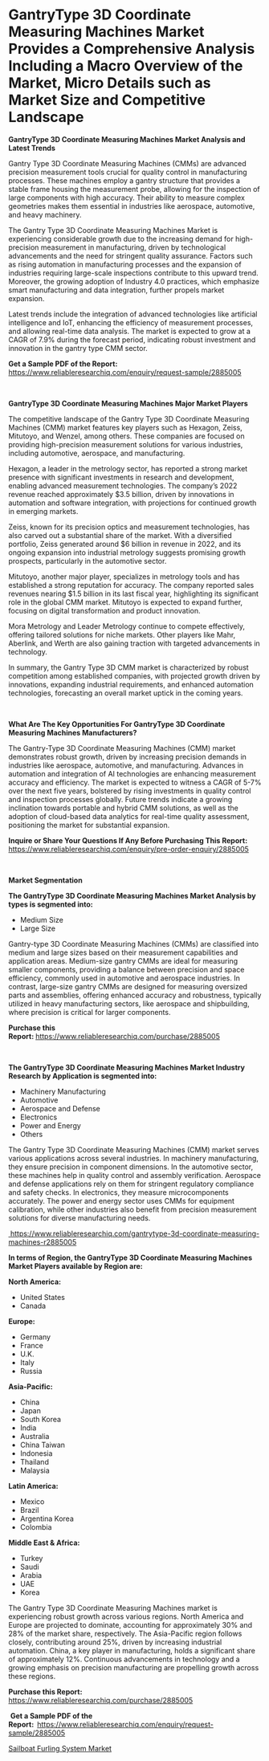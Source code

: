 <p><h1>GantryType 3D Coordinate Measuring Machines Market Provides a Comprehensive Analysis Including a Macro Overview of the Market, Micro Details such as Market Size and Competitive Landscape</h1></p><p><strong>GantryType 3D Coordinate Measuring Machines Market Analysis and Latest Trends</strong></p>
<p><p>Gantry Type 3D Coordinate Measuring Machines (CMMs) are advanced precision measurement tools crucial for quality control in manufacturing processes. These machines employ a gantry structure that provides a stable frame housing the measurement probe, allowing for the inspection of large components with high accuracy. Their ability to measure complex geometries makes them essential in industries like aerospace, automotive, and heavy machinery.</p><p>The Gantry Type 3D Coordinate Measuring Machines Market is experiencing considerable growth due to the increasing demand for high-precision measurement in manufacturing, driven by technological advancements and the need for stringent quality assurance. Factors such as rising automation in manufacturing processes and the expansion of industries requiring large-scale inspections contribute to this upward trend. Moreover, the growing adoption of Industry 4.0 practices, which emphasize smart manufacturing and data integration, further propels market expansion.</p><p>Latest trends include the integration of advanced technologies like artificial intelligence and IoT, enhancing the efficiency of measurement processes, and allowing real-time data analysis. The market is expected to grow at a CAGR of 7.9% during the forecast period, indicating robust investment and innovation in the gantry type CMM sector.</p></p>
<p><strong>Get a Sample PDF of the Report:&nbsp;</strong> <a href="https://www.reliableresearchiq.com/enquiry/request-sample/2885005?utm_campaign=3347&utm_medium=2&utm_source=Github&utm_content=ia&utm_term=13032025&utm_id=gantrytype-3d-coordinate-measuring-machines">https://www.reliableresearchiq.com/enquiry/request-sample/2885005</a></p>
<p>&nbsp;</p>
<p><strong>GantryType 3D Coordinate Measuring Machines Major Market Players</strong></p>
<p><p>The competitive landscape of the Gantry Type 3D Coordinate Measuring Machines (CMM) market features key players such as Hexagon, Zeiss, Mitutoyo, and Wenzel, among others. These companies are focused on providing high-precision measurement solutions for various industries, including automotive, aerospace, and manufacturing.</p><p>Hexagon, a leader in the metrology sector, has reported a strong market presence with significant investments in research and development, enabling advanced measurement technologies. The company’s 2022 revenue reached approximately $3.5 billion, driven by innovations in automation and software integration, with projections for continued growth in emerging markets.</p><p>Zeiss, known for its precision optics and measurement technologies, has also carved out a substantial share of the market. With a diversified portfolio, Zeiss generated around $6 billion in revenue in 2022, and its ongoing expansion into industrial metrology suggests promising growth prospects, particularly in the automotive sector.</p><p>Mitutoyo, another major player, specializes in metrology tools and has established a strong reputation for accuracy. The company reported sales revenues nearing $1.5 billion in its last fiscal year, highlighting its significant role in the global CMM market. Mitutoyo is expected to expand further, focusing on digital transformation and product innovation.</p><p>Mora Metrology and Leader Metrology continue to compete effectively, offering tailored solutions for niche markets. Other players like Mahr, Aberlink, and Werth are also gaining traction with targeted advancements in technology.</p><p>In summary, the Gantry Type 3D CMM market is characterized by robust competition among established companies, with projected growth driven by innovations, expanding industrial requirements, and enhanced automation technologies, forecasting an overall market uptick in the coming years.</p></p>
<p>&nbsp;</p>
<p><strong>What Are The Key Opportunities For GantryType 3D Coordinate Measuring Machines Manufacturers?</strong></p>
<p><p>The Gantry-Type 3D Coordinate Measuring Machines (CMM) market demonstrates robust growth, driven by increasing precision demands in industries like aerospace, automotive, and manufacturing. Advances in automation and integration of AI technologies are enhancing measurement accuracy and efficiency. The market is expected to witness a CAGR of 5-7% over the next five years, bolstered by rising investments in quality control and inspection processes globally. Future trends indicate a growing inclination towards portable and hybrid CMM solutions, as well as the adoption of cloud-based data analytics for real-time quality assessment, positioning the market for substantial expansion.</p></p>
<p><strong>Inquire or Share Your Questions If Any Before Purchasing This Report:</strong> <a href="https://www.reliableresearchiq.com/enquiry/pre-order-enquiry/2885005?utm_campaign=3347&utm_medium=2&utm_source=Github&utm_content=ia&utm_term=13032025&utm_id=gantrytype-3d-coordinate-measuring-machines">https://www.reliableresearchiq.com/enquiry/pre-order-enquiry/2885005</a></p>
<p>&nbsp;</p>
<p><strong>Market Segmentation</strong></p>
<p><strong>The GantryType 3D Coordinate Measuring Machines Market Analysis by types is segmented into:</strong></p>
<p><ul><li>Medium Size</li><li>Large Size</li></ul></p>
<p><p>Gantry-type 3D Coordinate Measuring Machines (CMMs) are classified into medium and large sizes based on their measurement capabilities and application areas. Medium-size gantry CMMs are ideal for measuring smaller components, providing a balance between precision and space efficiency, commonly used in automotive and aerospace industries. In contrast, large-size gantry CMMs are designed for measuring oversized parts and assemblies, offering enhanced accuracy and robustness, typically utilized in heavy manufacturing sectors, like aerospace and shipbuilding, where precision is critical for larger components.</p></p>
<p><strong>Purchase this Report:&nbsp;</strong><a href="https://www.reliableresearchiq.com/purchase/2885005?utm_campaign=3347&utm_medium=2&utm_source=Github&utm_content=ia&utm_term=13032025&utm_id=gantrytype-3d-coordinate-measuring-machines">https://www.reliableresearchiq.com/purchase/2885005</a></p>
<p>&nbsp;</p>
<p><strong>The GantryType 3D Coordinate Measuring Machines Market Industry Research by Application is segmented into:</strong></p>
<p><ul><li>Machinery Manufacturing</li><li>Automotive</li><li>Aerospace and Defense</li><li>Electronics</li><li>Power and Energy</li><li>Others</li></ul></p>
<p><p>The Gantry Type 3D Coordinate Measuring Machines (CMM) market serves various applications across several industries. In machinery manufacturing, they ensure precision in component dimensions. In the automotive sector, these machines help in quality control and assembly verification. Aerospace and defense applications rely on them for stringent regulatory compliance and safety checks. In electronics, they measure microcomponents accurately. The power and energy sector uses CMMs for equipment calibration, while other industries also benefit from precision measurement solutions for diverse manufacturing needs.</p></p>
<p><a href="https://www.reliableresearchiq.com/gantrytype-3d-coordinate-measuring-machines-r2885005?utm_campaign=3347&utm_medium=2&utm_source=Github&utm_content=ia&utm_term=13032025&utm_id=gantrytype-3d-coordinate-measuring-machines">&nbsp;https://www.reliableresearchiq.com/gantrytype-3d-coordinate-measuring-machines-r2885005</a></p>
<p><strong>In terms of Region, the GantryType 3D Coordinate Measuring Machines Market Players available by Region are:</strong></p>
<p>
    <p> <strong> North America: </strong>
        <ul>
            <li>United States</li>
            <li>Canada</li>
        </ul>
        </p> 
    <p> <strong> Europe: </strong>
        <ul>
            <li>Germany</li>
            <li>France</li>
            <li>U.K.</li>
            <li>Italy</li>
            <li>Russia</li>
        </ul>
        </p> 
    <p> <strong> Asia-Pacific: </strong>
        <ul>
            <li>China</li>
            <li>Japan</li>
            <li>South Korea</li>
            <li>India</li>
            <li>Australia</li>
            <li>China Taiwan</li>
            <li>Indonesia</li>
            <li>Thailand</li>
            <li>Malaysia</li>
        </ul>
        </p> 
    <p> <strong> Latin America: </strong>
        <ul>
            <li>Mexico</li>
            <li>Brazil</li>
            <li>Argentina Korea</li>
            <li>Colombia</li>
        </ul>
        </p> 
    <p> <strong> Middle East & Africa: </strong>
        <ul>
            <li>Turkey</li>
            <li>Saudi</li>
            <li>Arabia</li>
            <li>UAE</li>
            <li>Korea</li>
        </ul>
    </p>
    </p>
<p><p>The Gantry Type 3D Coordinate Measuring Machines market is experiencing robust growth across various regions. North America and Europe are projected to dominate, accounting for approximately 30% and 28% of the market share, respectively. The Asia-Pacific region follows closely, contributing around 25%, driven by increasing industrial automation. China, a key player in manufacturing, holds a significant share of approximately 12%. Continuous advancements in technology and a growing emphasis on precision manufacturing are propelling growth across these regions.</p></p>
<p><strong>Purchase this Report: </strong><a href="https://www.reliableresearchiq.com/purchase/2885005?utm_campaign=3347&utm_medium=2&utm_source=Github&utm_content=ia&utm_term=13032025&utm_id=gantrytype-3d-coordinate-measuring-machines">https://www.reliableresearchiq.com/purchase/2885005</a></p>
<p>&nbsp;<strong>Get a Sample PDF of the Report:&nbsp;&nbsp;</strong><a href="https://www.reliableresearchiq.com/enquiry/request-sample/2885005?utm_campaign=3347&utm_medium=2&utm_source=Github&utm_content=ia&utm_term=13032025&utm_id=gantrytype-3d-coordinate-measuring-machines">https://www.reliableresearchiq.com/enquiry/request-sample/2885005</a></p>
<p><strong></strong></p>
<p><p><a href="https://github.com/ancsyanagha/Market-Research-Report-List-1/blob/main/sailboat-furling-system-market.md?utm_campaign=3347&utm_medium=2&utm_source=Github&utm_content=ia&utm_term=13032025&utm_id=gantrytype-3d-coordinate-measuring-machines">Sailboat Furling System Market</a></p></p>